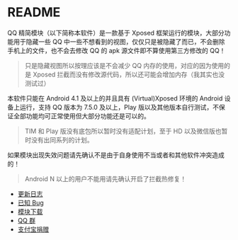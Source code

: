 # README

QQ 精简模块（以下简称本软件）是一款基于 Xposed 框架运行的模块，大部分功能用于隐藏一些 QQ 中一些不想看到的视图，仅仅只是被隐藏了而已，不会删除手机上的文件，也不会去修改 QQ 的 apk 源文件即不算使用第三方修改的 QQ！

> 只是隐藏视图所以按理应该是不会减少 QQ 内存的使用，对应的因为使用的是 Xposed 拦截而没有修改源代码，所以还可能会增加内存（我其实也没测试过）

本软件只能在 Android 4.1 及以上的并且具有 (Virtual)Xposed 环境的 Android 设备上运行，支持 QQ 版本为 7.5.0 及以上，Play 版以及其他版本自行测试，不保证全部功能均可正常使用但大部分功能还是可以的。

> TIM 和 Play 版没有底包所以暂时没有适配计划，至于 HD 以及微信版也暂时没有出同系列的计划。

如果模块出现失效问题请先确认不是由于自身使用不当或者和其他软件冲突造成的！

> Android N 以上的用户不能用请先确认开启了拦截热修复！

* [更新日志](/Log.md)
* [已知 Bug](/Bug.md)
* [模块下载](https://www.coolapk.com/apk/179983)
* [QQ 群](https://jq.qq.com/?_wv=1027&k=56uHPQ9)
* [支付宝捐赠](https://mobilecodec.alipay.com/client_download.htm?qrcode=FKX03149H8YOUWESHOCEC6)